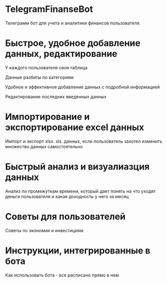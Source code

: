 # TelegramFinanseBot
Телеграмм бот для учета и аналитики финансов пользователя.
# Быстрое, удобное добавление данных, редактирование
У каждого пользователя своя таблица

Данные разбиты по категориям

Удобное и эффективное добавление данных с подробной информацией

Редактирование последних введенных данных

# Импортирование и экспортирование excel данных
Импорт и экспорт xlsx. xls. данных, если пользователь захотел изменить множество данных самостоятельно
# Быстрый анализ и визуалиазция данных
Анализ по промежуткам времени, который дает понять на что уходят деньги пользователя и какая доходность у него за месяц
# Советы для пользователей
Советы по экономии и инвестициям
# Инструкции, интегрированные в бота
Как использовать бота - все расписано прямо в нем
